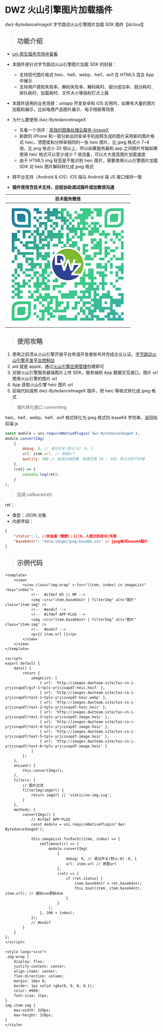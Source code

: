 # DWZ 火山引擎图片加载插件

dwz-BytedanceImageX 字节跳动火山引擎图片加载 SDK 插件【dcloud】

> ## 功能介绍

- [uni 原生插件市场中查看](https://ext.dcloud.net.cn/plugin?id=5397)
- 本插件是针对字节跳动火山引擎图片加载 SDK 的封装：
  - 支持现代图片格式 heic、heif、webp、heif、avif 在 HTML5 混合 App 中展示
  - 支持用户感知失败率、解码失败率、解码耗时、超分成功率、超分耗时、排队耗时、加载耗时、文件大小等指标打点上报
- 本插件适用的业务场景：uniapp 开发安卓和 iOS 应用时，如果有大量的图片加载和展示，比如电商产品图片展示、电子相册等场景
- 为什么要使用 dwz-BytedanceImageX

  - 先看一个测评：[高效的图像处理云服务-ImageX](https://blog.csdn.net/weixin_44643524/article/details/112550247)
  - 新款的 iPhone 和一部分新出的安卓手机拍照生成的图片采用新的图片格式 heic，清楚度和分辨率相同的一张 heic 图片，比 jpeg 格式小 7~8 倍，比 png 格式小 20 倍以上，所以如果服务器和 app 之间图片传输如果使用 heic 格式可以至少减少 7 倍流量，可以大大提高图片加载速度
  - 由于 HTML5 img 标签是不能识别 heic 图片，需要使用火山引擎图片加载 SDK 对 heic 图片解码转化成 jpeg 格式

- 跨平台支持（Android & iOS）iOS 端与 Android 端 JS 接口保持一致

- **插件使用含技术支持，远程协助调试插件请加微信沟通**

|                   技术服务微信                   |
| :----------------------------------------------: |
| ![](../../../_media/readme/wx_zhh.png?width=200) |

> ## 使用攻略

1. 使用之前须从火山引擎开放平台申请开发者账号并完成企业认证。[字节跳动火山引擎开发平台控制台](https://console.volcengine.com/imagex/overview/)
2. aid 就是 appid，通过[火山引擎应用管理](https://console.volcengine.com/baf/)创建即可
3. 对接火山引擎服务器端图片上传 SDK，服务端和 App 数据交互接口，图片 url 使用火山引擎的图片 url
4. App 获取火山引擎 heic 图片 url
5. 前端代码调用 dwz-BytedanceImageX 插件，把 heic 等格式转化成 jpeg 格式

> 图片转化接口 convertImg

heic、heif、webp、heif、avif 格式转化为 jpeg 格式的 base64 字符串，返回给前端 js

```js
const module = uni.requireNativePlugin('dwz-BytedanceImageX');
module.convertImg(
	{
		debug: 0, // 调试开关(默认:0)：0, 1
		url: item.url, // 原图url
		quality: 100 // 抠图压缩质量，取值范围 20 ~ 100，默认100不压缩
	},
	(ret) => {
		console.log(ret);
	}
);
```

> 回调 callback(ret)

ret：

- 类型：JSON 对象
- 内部字段：

```json
{
	"status": 1, //状态值（整数）；1||0，人脸识别成功/失败
	"base64str": "data:image/jpeg;base64,xxx" // jpeg格式base64图片
}
```

> ## 示例代码

```vue
<template>
	<view>
		<view class="img-wrap" v-for="(item, index) in imageList" :key="index">
			<!--  #ifdef H5 || MP -->
			<img :src="item.base64str | filterImg" alt="图片" class="item-img" />
			<!--  #endif -->
			<!--  #ifdef APP-PLUS -->
			<img :src="item.base64str | filterImg" alt="图片" class="item-img" />
			<!--  #endif -->
			<p>{{ item.url }}</p>
		</view>
	</view>
</template>

<script>
export default {
	data() {
		return {
			imageList: [
				{ url: 'http://imagex.dwzteam.site/tos-cn-i-yrjczxapd7/gif-1~tplv-yrjczxapd7-heic.heif' },
				{ url: 'http://imagex.dwzteam.site/tos-cn-i-yrjczxapd7/test-1~tplv-yrjczxapd7-heic.webp' },
				{ url: 'http://imagex.dwzteam.site/tos-cn-i-yrjczxapd7/test-2~tplv-yrjczxapd7-heic.heic' },
				{ url: 'http://imagex.dwzteam.site/tos-cn-i-yrjczxapd7/test-3~tplv-yrjczxapd7-image.heic' },
				{ url: 'http://imagex.dwzteam.site/tos-cn-i-yrjczxapd7/test-4~tplv-yrjczxapd7-image.heic' },
				{ url: 'http://imagex.dwzteam.site/tos-cn-i-yrjczxapd7/test-5~tplv-yrjczxapd7-image.heic' },
				{ url: 'http://imagex.dwzteam.site/tos-cn-i-yrjczxapd7/test-6~tplv-yrjczxapd7-image.heic' }
			]
		};
	},
	onLoad() {
		this.convertImgs();
	},
	filters: {
		// 图片过滤
		filterImg(imgUrl) {
			return imgUrl || 'static/no-img.svg';
		}
	},
	methods: {
		convertImgs() {
			// #ifdef APP-PLUS
			const module = uni.requireNativePlugin('dwz-BytedanceImageX');

			this.imageList.forEach((item, index) => {
				setTimeout(() => {
					module.convertImg(
						{
							debug: 0, // 调试开关(默认:0)：0, 1
							url: item.url // 原图url
						},
						(ret) => {
							if (ret.status) {
								item.base64str = ret.base64str;
								this.$set(item, item.base64str, item.url); // 通知vue更新dom
							}
						}
					);
				}, 100 + index);
			});
			// #endif
		}
	}
};
</script>

<style lang="scss">
.img-wrap {
	display: flex;
	justify-content: center;
	align-items: center;
	flex-direction: column;
	margin: 10px 0;
	border: 1px solid rgba(0, 0, 0, 0.1);
	color: #999;
	font-size: 11px;
}
img.item-img {
	max-width: 320px;
	max-height: 320px;
}
</style>
```
